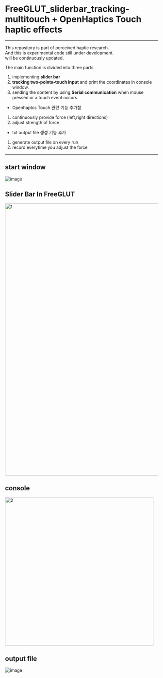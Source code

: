 # FreeGLUT_sliderbar_tracking-multitouch + OpenHaptics Touch haptic effects   
   
***   

This repository is part of perceived haptic research.    
And this is experimental code still under development.     
will be continuously updated.   



The main function is divided into three parts.   
1. implementing **slider bar**   
2. **tracking two-points-touch input**  and print the coordinates in console window.   
3. sending the content by using **Serial communication** when mouse pressed or a touch event occurs.        
   
   
   
+ Openhaptcs Touch 관련 기능 추가함
1. continuously provide force (left,right directions)
2. adjust strength of force



+ txt output file 생성 기능 추가
1. generate output file on every run
2. record everytime you adjust the force


***   
## start window

![image](https://user-images.githubusercontent.com/77865395/198549391-55532dcf-8712-4839-b4c2-e6b19fed4fb2.png)



## Slider Bar In FreeGLUT

<img width="895" alt="1" src="https://user-images.githubusercontent.com/77865395/195780693-edb4947a-52ad-49c4-9389-2a5cd15ab3d8.PNG">




## console

<img width="489" alt="2" src="https://user-images.githubusercontent.com/77865395/195780732-e6b5a6f7-80b7-46a7-ac1e-a1fd034ee0b6.PNG">




## output file

![image](https://user-images.githubusercontent.com/77865395/197945304-d53fbc72-c172-44aa-baa4-cd20597d6b7d.png)
